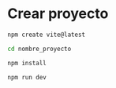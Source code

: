 # Crear proyecto

```bash	
npm create vite@latest
```

```bash
cd nombre_proyecto
```

```bash
npm install
```

```bash
npm run dev
```
